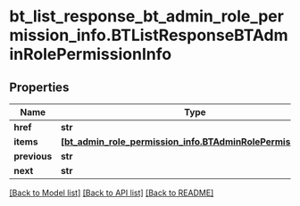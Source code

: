 # bt_list_response_bt_admin_role_permission_info.BTListResponseBTAdminRolePermissionInfo

## Properties
Name | Type | Description | Notes
------------ | ------------- | ------------- | -------------
**href** | **str** |  | [optional] 
**items** | [**[bt_admin_role_permission_info.BTAdminRolePermissionInfo]**](BTAdminRolePermissionInfo.md) |  | [optional] 
**previous** | **str** |  | [optional] 
**next** | **str** |  | [optional] 

[[Back to Model list]](../README.md#documentation-for-models) [[Back to API list]](../README.md#documentation-for-api-endpoints) [[Back to README]](../README.md)


